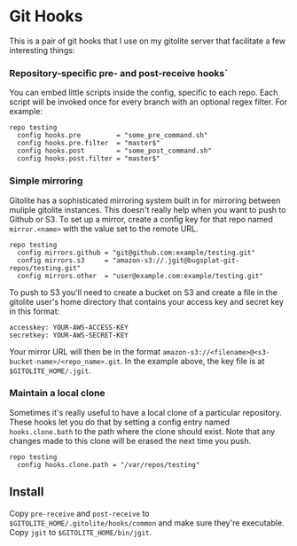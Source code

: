Git Hooks
=========

This is a pair of git hooks that I use on my gitolite server that facilitate a few interesting things:

### Repository-specific pre- and post-receive hooks`

You can embed little scripts inside the config, specific to each repo. Each script will be invoked once for
every branch with an optional regex filter. For example:

    repo testing
      config hooks.pre         = "some_pre_command.sh"
      config hooks.pre.filter  = "master$"
      config hooks.post        = "some_post_command.sh"
      config hooks.post.filter = "master$"

### Simple mirroring

Gitolite has a sophisticated mirroring system built in for mirroring between muliple gitolite instances. This
doesn't really help when you want to push to Github or S3. To set up a mirror, create a config key for that
repo named `mirror.<name>` with the value set to the remote URL.

    repo testing
      config mirrors.github = "git@github.com:example/testing.git"
      config mirrors.s3     = "amazon-s3://.jgit@bugsplat-git-repos/testing.git"
      config mirrors.other  = "user@example.com:example/testing.git"
      
To push to S3 you'll need to create a bucket on S3 and create a file in the gitolite
user's home directory that contains your access key and secret key in this format:

    accesskey: YOUR-AWS-ACCESS-KEY
    secretkey: YOUR-AWS-SECRET-KEY
    
Your mirror URL will then be in the format `amazon-s3://<filename>@<s3-bucket-name>/<repo_name>.git`.
In the example above, the key file is at `$GITOLITE_HOME/.jgit`.

### Maintain a local clone

Sometimes it's really useful to have a local clone of a particular repository. These hooks let you do that
by setting a config entry named `hooks.clone.bath` to the path where the clone should exist. Note that any
changes made to this clone will be erased the next time you push.

    repo testing
      config hooks.clone.path = "/var/repos/testing"


## Install

Copy `pre-receive` and `post-receive` to `$GITOLITE_HOME/.gitolite/hooks/common` and make sure they're executable.
Copy `jgit` to `$GITOLITE_HOME/bin/jgit`.
